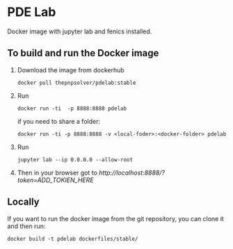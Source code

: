 # PDE Lab

Docker image with jupyter lab and fenics installed. 

## To build and run the Docker image

1. Download the image from dockerhub
   ```
   docker pull thepnpsolver/pdelab:stable
   ``` 
2. Run
   ```
   docker run -ti  -p 8888:8888 pdelab
   ```
   if you need to share a folder:
   ```
   docker run -ti -p 8888:8888 -v <local-foder>:<docker-folder> pdelab
   ```
3. Run
    ```
    jupyter lab --ip 0.0.0.0 --allow-root
    ```
4. Then in your browser got to *http://localhost:8888/?token=ADD_TOKIEN_HERE*

## Locally

If you want to run the docker image from the git repository, you can clone it and then run:
```
docker build -t pdelab dockerfiles/stable/
```